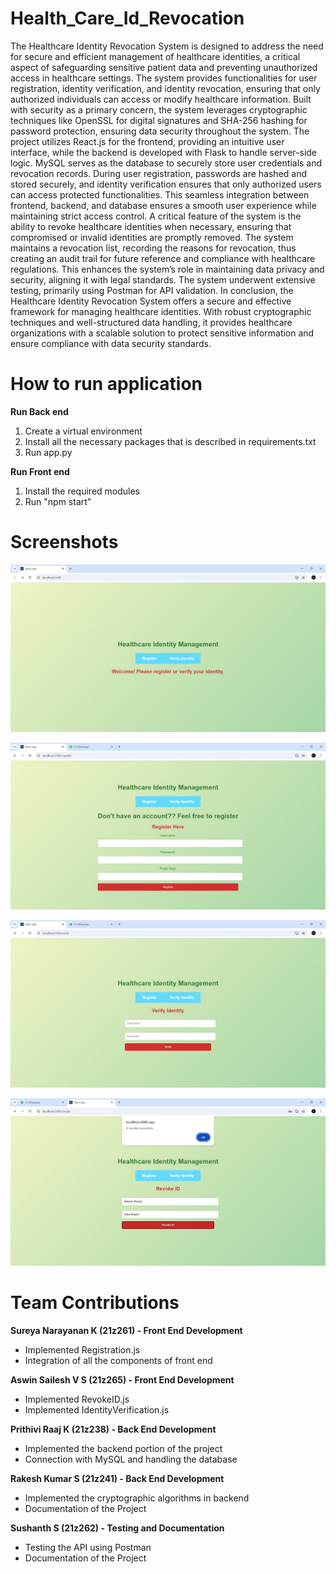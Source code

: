 # Health_Care_Id_Revocation

The Healthcare Identity Revocation System is designed to address the need for secure and efficient management of healthcare identities, a critical aspect of safeguarding sensitive patient data and preventing unauthorized access in healthcare settings. The system provides functionalities for user registration, identity verification, and identity revocation, ensuring that only authorized individuals can access or modify healthcare information. Built with security as a primary concern, the system leverages cryptographic techniques like OpenSSL for digital signatures and SHA-256 hashing for password protection, ensuring data security throughout the system.
The project utilizes React.js for the frontend, providing an intuitive user interface, while the backend is developed with Flask to handle server-side logic. MySQL serves as the database to securely store user credentials and revocation records. During user registration, passwords are hashed and stored securely, and identity verification ensures that only authorized users can access protected functionalities. This seamless integration between frontend, backend, and database ensures a smooth user experience while maintaining strict access control.
A critical feature of the system is the ability to revoke healthcare identities when necessary, ensuring that compromised or invalid identities are promptly removed. The system maintains a revocation list, recording the reasons for revocation, thus creating an audit trail for future reference and compliance with healthcare regulations. This enhances the system’s role in maintaining data privacy and security, aligning it with legal standards. The system underwent extensive testing, primarily using Postman for API validation. 
In conclusion, the Healthcare Identity Revocation System offers a secure and effective framework for managing healthcare identities. With robust cryptographic techniques and well-structured data handling, it provides healthcare organizations with a scalable solution to protect sensitive information and ensure compliance with data security standards.

# How to run application

**Run Back end**

1. Create a virtual environment
2. Install all the necessary packages that is described in requirements.txt
3. Run app.py

**Run Front end**

1. Install the required modules
2. Run "npm start"

# Screenshots

![alt text](image-1.png)

![alt text](image-2.png)

![alt text](image-3.png)

![alt text](image-4.png)

# Team Contributions

**Sureya Narayanan K (21z261) - Front End Development**
 - Implemented Registration.js
 - Integration of all the components of front end

**Aswin Sailesh V S (21z265) - Front End Development**
 - Implemented RevokeID.js
 - Implemented IdentityVerification.js

**Prithivi Raaj K (21z238) - Back End Development**
 - Implemented the backend portion of the project
 - Connection with MySQL and handling the database

**Rakesh Kumar S (21z241) - Back End Development**
 - Implemented the cryptographic algorithms in backend 
 - Documentation of the Project

**Sushanth S (21z262) - Testing and Documentation**
 - Testing the API using Postman
 - Documentation of the Project
